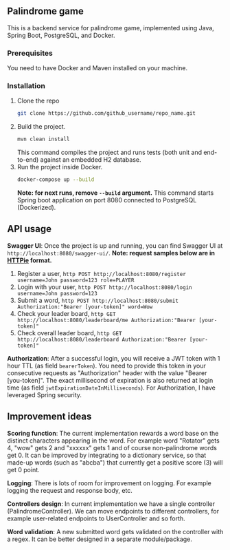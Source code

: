 ## Palindrome game
This is a backend service for palindrome game, implemented using Java, Spring Boot, PostgreSQL, and Docker. 

### Prerequisites
You need to have Docker and Maven installed on your machine.

### Installation
1. Clone the repo
   ```sh
   git clone https://github.com/github_username/repo_name.git
   ```
2. Build the project.
   ```sh
   mvn clean install
   ```
   This command compiles the project and runs tests (both unit and end-to-end) against an embedded H2 database. 
2. Run the project inside Docker.
   ```sh
   docker-compose up --build
   ```
   **Note: for next runs, remove ```--build``` argument.**
   This command starts Spring boot application on port 8080 connected to PostgreSQL (Dockerized). 

## API usage
**Swagger UI**:
Once the project is up and running, you can find Swagger UI at ```http://localhost:8080/swagger-ui/```.
**Note: request samples below are in [HTTPie](https://httpie.io/) format.**
1. Register a user, ```http POST http://localhost:8080/register username=John password=123 role=PLAYER```
2. Login with your user, ```http POST http://localhost:8080/login username=John password=123```
3. Submit a word, ```http POST http://localhost:8080/submit Authorization:"Bearer [your-token]" word=Wow```
4. Check your leader board, ```http GET http://localhost:8080/leaderboard/me Authorization:"Bearer [your-token]"```
5. Check overall leader board, ```http GET http://localhost:8080/leaderboard Authorization:"Bearer [your-token]"```

**Authorization**:
After a successful login, you will receive a JWT token with 1 hour TTL (as field ```bearerToken```). 
You need to provide this token in your consecutive requests as "Authorization" header with the 
value "Bearer [you-token]". The exact millisecond of expiration is also returned at login 
time (as field ```jwtExpirationDateInMilliseconds```). For Authorization, I have leveraged Spring security.

## Improvement ideas
**Scoring function**:
The current implementation rewards a word base on the distinct characters appearing in the word. For example word
"Rotator" gets 4, "wow" gets 2 and "xxxxxx" gets 1 and of course non-palindrome words get 0. 
It can be improved by integrating to a dictionary service, so that made-up words (such as "abcba") that currently get a 
positive score (3) will get 0 point.
 
**Logging**:
There is lots of room for improvement on logging. For example logging the request and response body, etc.

**Controllers design**:
In current implementation we have a single controller (PalindromeController). We can move endpoints to different 
controllers, for example user-related endpoints to UserController and so forth.  

**Word validation**:
A new submitted word gets validated on the controller with a regex. 
It can be better designed in a separate module/package.
